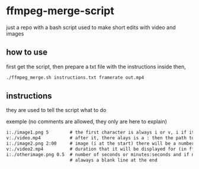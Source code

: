 # ffmpeg-merge-script

just a repo with a bash script used to make short edits with video and images

## how to use

first get the script, then prepare a txt file with the instructions inside then,

```bash
./ffmpeg_merge.sh instructions.txt framerate out.mp4
```

## instructions

they are used to tell the script what to do

exemple (no comments are allowed, they only are here to explain)

```txt
i:./image1.png 5        # the first character is always i or v, i if its an image, v if its a video
v:./video.mp4           # after it, there alays is a : then the path to the file. If the file is an
i:./image2.png 2:00     # image (i at the start) there will be a number at the end specifying the
v:./video2.mp4          # duration that it will be displayed for (in ffmpeg time notation: plain
i:./otherimage.png 0.5  # number of seconds or minutes:seconds and if needed decimals)
                        # alaways a blank line at the end
```
